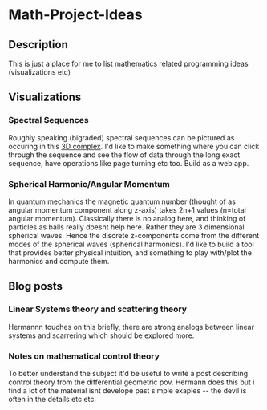 # Math-Project-Ideas
## Description
This is just a place for me to list mathematics related programming ideas (visualizations etc)

## Visualizations
### Spectral Sequences
Roughly speaking (bigraded) spectral sequences can be pictured as occuring in this [3D complex](https://x.com/anisomorphism/status/1841320273372410367). I'd like to make something where you can click through the sequence and see the flow of data through the long exact sequence, have operations like page turning etc too. Build as a web app.

### Spherical Harmonic/Angular Momentum
In quantum mechanics the magnetic quantum number (thought of as angular momentum component along z-axis) takes 2n+1 values (n=total angular momentum). Classically there is no analog here, and thinking of particles as balls really doesnt help here. Rather they are 3 dimensional spherical waves. Hence the discrete z-components come from the different modes of the spherical waves (spherical harmonics). I'd like to build a tool that provides better physical intuition, and something to play with/plot the harmonics and compute them. 


## Blog posts
### Linear Systems theory and scattering theory
Hermannn touches on this briefly, there are strong analogs between linear systems and scarrering which should be explored more.

### Notes on mathematical control theory
To better understand the subject it'd be useful to write a post describing control theory from the differential geometric pov. Hermann does this but i find a lot of the material isnt develope past simple exaples --  the devil is often in the details etc etc.
